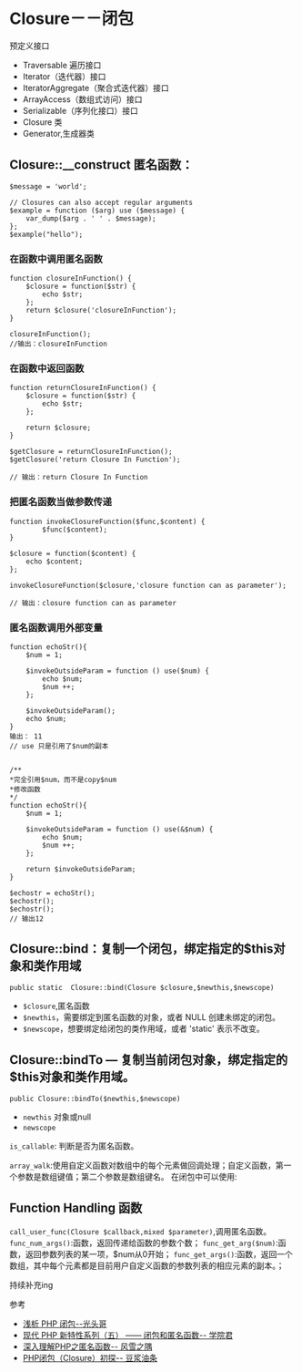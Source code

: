 # Closure－－闭包

预定义接口

+ Traversable 遍历接口
+ Iterator（迭代器）接口
+ IteratorAggregate（聚合式迭代器）接口
+ ArrayAccess（数组式访问）接口
+ Serializable（序列化接口）接口
+ Closure 类
+ Generator,生成器类

## Closure::__construct 匿名函数：
```
$message = 'world';

// Closures can also accept regular arguments
$example = function ($arg) use ($message) {
    var_dump($arg . ' ' . $message);
};
$example("hello");
```

### 在函数中调用匿名函数
```
function closureInFunction() {
	$closure = function($str) {
		echo $str;
	};
	return $closure('closureInFunction');
}

closureInFunction();
//输出：closureInFunction
```

### 在函数中返回函数

```
function returnClosureInFunction() {
	$closure = function($str) {
		echo $str;
	};

	return $closure;
}

$getClosure = returnClosureInFunction();
$getClosure('return Closure In Function');

// 输出：return Closure In Function
```

### 把匿名函数当做参数传递

```
function invokeClosureFunction($func,$content) {
		$func($content);
}

$closure = function($content) {
	echo $content;
};

invokeClosureFunction($closure,'closure function can as parameter');

// 输出：closure function can as parameter
```

### 匿名函数调用外部变量

```
function echoStr(){
	$num = 1;

	$invokeOutsideParam = function () use($num) {
		echo $num;
		$num ++;
	};

	$invokeOutsideParam();
	echo $num;
}
输出： 11
// use 只是引用了$num的副本


/**
*完全引用$num，而不是copy$num
*修改函数
*/
function echoStr(){
	$num = 1;

	$invokeOutsideParam = function () use(&$num) {
		echo $num;
		$num ++;
	};

	return $invokeOutsideParam;
}

$echostr = echoStr();
$echostr();
$echostr();
// 输出12
```

## Closure::bind：复制一个闭包，绑定指定的$this对象和类作用域

`public static  Closure::bind(Closure $closure,$newthis,$newscope)`
+ `$closure`,匿名函数
+ `$newthis`，需要绑定到匿名函数的对象，或者 NULL 创建未绑定的闭包。
+ `$newscope`，想要绑定给闭包的类作用域，或者 'static' 表示不改变。

## Closure::bindTo — 复制当前闭包对象，绑定指定的$this对象和类作用域。
`public Closure::bindTo($newthis,$newscope)`
+ `newthis` 对象或null
+ `newscope`

`is_callable`: 判断是否为匿名函数。

`array_walk`:使用自定义函数对数组中的每个元素做回调处理；自定义函数，第一个参数是数组键值；第二个参数是数组键名。
在闭包中可以使用:

## Function Handling 函数
`call_user_func(Closure $callback,mixed $parameter)`,调用匿名函数。
`func_num_args()`:函数，返回传递给函数的参数个数；
`func_get_arg($num)`:函数，返回参数列表的某一项，$num从0开始；
`func_get_args()`:函数，返回一个数组，其中每个元素都是目前用户自定义函数的参数列表的相应元素的副本。；


持续补充ing


参考
+ [浅析 PHP 闭包--光头哥](https://segmentfault.com/a/1190000002538592)
+ [现代 PHP 新特性系列（五） —— 闭包和匿名函数-- 学院君](http://laravelacademy.org/post/4341.html)
+ [ 深入理解PHP之匿名函数-- 风雪之隅](http://www.laruence.com/2010/06/20/1602.html)
+ [PHP闭包（Closure）初探-- 豆浆油条](http://www.cnblogs.com/melonblog/archive/2013/05/01/3052611.html)